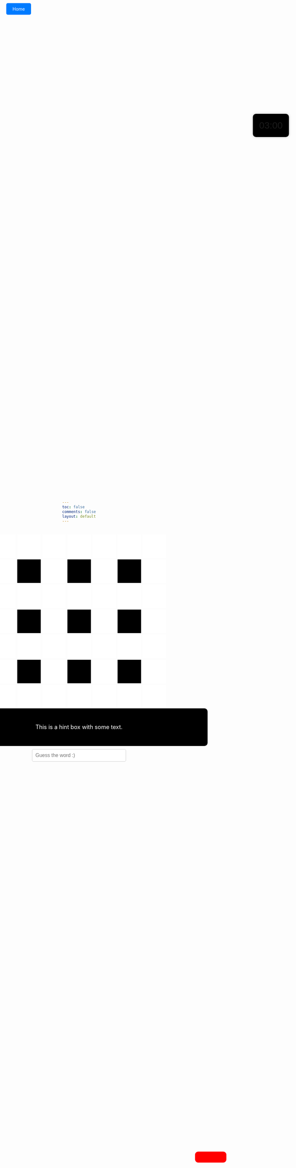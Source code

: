 ```yaml
---
toc: false
comments: false
layout: default
---
```


<html lang="en">
<head>
<meta charset="UTF-8">
<meta name="viewport" content="width=device-width, initial-scale=1.0">
<title>Gray Boxes</title>
<style>
    body {
        margin: 0;
        padding: 0;
        height: 100vh;
        background-image: url('https://wallpapers.com/images/hd/plain-black-background-02fh7564l8qq4m6d.jpg');
        background-size: cover; /* Cover the entire background */
        background-position: center; /* Center the background image */
        display: flex;
        flex-direction: column; /* Change to column layout */
        justify-content: center; /* Center content vertically */
        align-items: center; /* Center content horizontally */
        margin-top: 5px;
    }
    .container {
        display: grid;
        grid-template-columns: repeat(7, 75px); /* Adjust box width */
        grid-template-rows: repeat(7, 75px); /* Adjust box height */
        gap: 5px; /* Smaller gap between boxes */
    }
        .home-button {
        position: fixed;
        top: 20px;
        left: 20px;
        z-index: 9999;
    }
    .home-button a {
        text-decoration: none;
        color: white;
        background-color: #007bff;
        padding: 10px 20px;
        border-radius: 5px;
    }
    .home-button a:hover {
        background-color: #0056b3;
    }  
    .whitebox {
        position: relative;
        background-color: white; /* Light gray */
        width: 75px; /* Adjust box width */
        height: 75px; /* Adjust box height */
        font-size: 24px; /* Make font size bigger */
        color: red; /* Set text color to light blue */
        font-weight: bold; /* Make text bold */
        display: flex;
        justify-content: center;
        align-items: center;
        cursor: text; /* Set cursor to text */
    }
    .number {
        position: absolute;
        top: 0;
        left: 0;
        color: black; /* Set number color to black */
        font-size: 16px; /* Make font size smaller */
        padding: 5px; /* Add padding for spacing */
    }
    .letter {
        display: flex;
        justify-content: center;
        align-items: center;
        width: 100%;
        height: 100%;
        visibility: visible;
    }
    .blackbox {
        background-color: black; /* Light gray */
        width: 75px; /* Adjust box width */
        height: 75px; /* Adjust box height */
    }
    #game-container {
        display: flex;
        flex-direction: column;
        align-items: center;
        margin-top: 20px; /* Adjust the top margin as needed */
    }
    .hint-box {
        background-color: black;
        color: white;
        border-radius: 10px;
        padding: 10px;
        font-size: 18px;
        width: 800px;
        height: 100px;
        display: flex;
        justify-content: center;
        align-items: center;
        text-align: center;
    }
    .input-box {
        padding: 10px;
        border-radius: 5px;
        border: 1px solid #ccc;
        font-size: 16px;
        width: 300px;
        margin-top: 10px;
    }
    .timer-box {
        position: fixed;
        top: 10%;
        left: 90%;
        transform: translate(-50%, -50%);
        background-color: black;
        padding: 20px;
        border-radius: 10px;
        box-shadow: 0 0 10px rgba(0, 0, 0, 0.2);
        font-size: 30px;
        font-family: Verdana, sans-serif;
        }
     .give-up-button {
        margin-top: 10px;
        position: fixed;
        top: 92%;
        left: 70%;
        transform: translate(-50%, -50%);
        background-color: red; 
        color: red;
        border: none;
        padding: 10px 20px;
        border-radius: 10px;
        cursor: pointer;
    }
    .give-up-button:hover {
        background-color: #cc0000; 
    }
</style>
</head>
<body>
<div id="game-container">
    <div class="container">
        <!-- 81 white and black boxes -->
            <div class="whitebox" id="box1"><span class="number"></span></div>
            <div class="whitebox" id="box2"><span class="number"></span></div>
            <div class="whitebox" id="box3"><span class="number"></span></div>
            <div class="whitebox" id="box4"><span class="number"></span></div>
            <div class="whitebox" id="box5"><span class="number"></span></div>
            <div class="whitebox" id="box6"><span class="number"></span></div>
            <div class="whitebox" id="box7"><span class="number"></span></div>
            <div class="whitebox" id="box8"><span class="number"></span></div>
        <div class="blackbox"></div>
            <div class="whitebox" id="box9"><span class="number"></span></div>
        <div class="blackbox"></div>
            <div class="whitebox" id="box10"><span class="number"></span></div>
        <div class="blackbox"></div>
            <div class="whitebox" id="box11"><span class="number"></span></div>
            <div class="whitebox" id="box12"><span class="number"></span></div>
            <div class="whitebox" id="box13"><span class="number"></span></div>
            <div class="whitebox" id="box14"><span class="number"></span></div>
            <div class="whitebox" id="box15"><span class="number"></span></div>
            <div class="whitebox" id="box16"><span class="number"></span></div>
            <div class="whitebox" id="box17"><span class="number"></span></div>
            <div class="whitebox" id="box18"><span class="number"></span></div>
            <div class="whitebox" id="box19"><span class="number"></span></div>
        <div class="blackbox"></div>
            <div class="whitebox" id="box20"><span class="number"></span></div>
        <div class="blackbox"></div>
            <div class="whitebox" id="box21"><span class="number"></span></div>
        <div class="blackbox"></div>
            <div class="whitebox" id="box22"><span class="number"></span></div>
            <div class="whitebox" id="box23"><span class="number"></span></div>
            <div class="whitebox" id="box24"><span class="number"></span></div>
            <div class="whitebox" id="box25"><span class="number"></span></div>
            <div class="whitebox" id="box26"><span class="number"></span></div>
            <div class="whitebox" id="box27"><span class="number"></span></div>
            <div class="whitebox" id="box28"><span class="number"></span></div>
            <div class="whitebox" id="box29"><span class="number"></span></div>
            <div class="whitebox" id="box30"><span class="number"></span></div>
        <div class="blackbox"></div>
            <div class="whitebox" id="box31"><span class="number"></span></div>
        <div class="blackbox"></div>
            <div class="whitebox" id="box32"><span class="number"></span></div>
        <div class="blackbox"></div>
            <div class="whitebox" id="box33"><span class="number"></span></div>
            <div class="whitebox" id="box34"><span class="number"></span></div>
            <div class="whitebox" id="box35"><span class="number"></span></div>
            <div class="whitebox" id="box36"><span class="number"></span></div>
            <div class="whitebox" id="box37"><span class="number"></span></div>
            <div class="whitebox" id="box38"><span class="number"></span></div>
            <div class="whitebox" id="box39"><span class="number"></span></div>
            <div class="whitebox" id="box40"><span class="number"></span></div>  
    </div>
    <div class="hint-box">
    This is a hint box with some text.
</div>
    <div class="home-button">
        <a href="http://127.0.0.1:4100/ByteJam/2024/02/08/Main.html">Home</a>
    </div>
<input type="text" class="input-box" placeholder="Guess the word :)" autocomplete="off">
</div>
        <div class="timer-box" id="timer">03:00</div>
    <button class="give-up-button" onclick="giveUp()">Give Up :(</button>

<script>
    // Your existing JavaScript code here
    const boxLetterMapping = {
        box1: 'C',
        box2: 'H',
        box3: 'E',
        box4: 'L',
        box5: 'S',
        box6: 'E',
        box7: 'A',
        box8: 'A',
        box9: 'L',
        box10: 'U',
        box11: 'D',
        box12: 'V',
        box13: 'I',
        box14: 'E',
        box15: 'T',
        box16: 'N',
        box17: 'A',
        box18: 'M',
        box19: 'E',
        box20: 'G',
        box21: 'N',
        box22: 'I',
        box23: 'M',
        box24: 'E',
        box25: 'A',
        box26: 'T',
        box27: 'I',
        box28: 'E',
        box29: 'R',
        box30: 'A',
        box31: 'N',
        box32: 'E',
        box33: 'E',
        box34: 'N',
        box35: 'A',
        box36: 'T',
        box37: 'U',
        box38: 'R',
        box39: 'E',
        box40: 'D',
    };
    const wordHints = {
        Across: {
            1: "Premier League team who play their home games at Stamford Bridge",
            5: "Southeast Asian country",
            6: "Less suitable for vegetarians",
            7: "Of a kind of disposition -good"
        },
        Down: {
            1.1: "Stock character representative of a primitive man in the Paleoltihic",
            2: "Graceful or stylish in appearance or manner",
            3: "Perhaps not quite so rainy?",
            4: "Liked or appreciated"
        }
    };
    const hintBoxMapping = {
        1: ['box1', 'box2', 'box3', 'box4', 'box5', 'box6', 'box7'], 
        1.1: ['box1','box8', 'box12', 'box19', 'box23', 'box30', 'box34'],
        6: ['box23', 'box24', 'box25', 'box26', 'box27', 'box28', 'box29'], 
        5: ['box12', 'box13', 'box14', 'box15', 'box16', 'box17', 'box18'],
        2: ['box3', 'box9', 'box14', 'box20', 'box25', 'box31', 'box36'],
        4: ['box7', 'box11', 'box18', 'box22', 'box29', 'box33', 'box40'],
        7: ['box34', 'box35', 'box36', 'box37', 'box38', 'box39', 'box40'],
        3: ['box5', 'box10', 'box16', 'box21', 'box27', 'box32', 'box38' ],
    };
    Object.keys(wordHints).forEach(direction => {
        Object.keys(wordHints[direction]).forEach(hintNumber => {
            const letters = hintBoxMapping[hintNumber].map(box => boxLetterMapping[box]);
            const hint = wordHints[direction][hintNumber];
            console.log(`The word is ${letters.join('')} and its hint is: ${hint}`);
        });
    });
    // Function to check if the user input matches the correct word for the displayed hint
let totalQuestionsAnswered = 0;
let currentWordHints;
let acrossWordsCompleted = false; // Initialize acrossWordsCompleted
let downWordsCompleted = false;
let correctAnswerCounter = 0;
let hintIndex = 1;
// Function to check if the user input matches the correct word for the displayed hint
function checkAnswer() {
    const userInput = document.querySelector('.input-box').value.trim().toUpperCase();
    const displayedHint = document.querySelector('.hint-box').innerText.trim();
    const hintNumber = parseInt(document.querySelector('.hint-box').getAttribute('data-hint'));
    if (!hintNumber) {
        console.log("No hint provided.");
        return;
    }
    if (!currentWordHints) {
        currentWordHints = wordHints['Across'];
        currentWordDirection = 'Across';
    }
    if (acrossWordsCompleted && !downWordsCompleted && currentWordDirection !== 'Down') {
        currentWordHints = wordHints['Down'];
        currentWordDirection = 'Down';
    }
    currentWordKey = Object.keys(currentWordHints).find(key => currentWordHints[key] === displayedHint);
    const correctLetters = hintBoxMapping[currentWordKey].map(box => boxLetterMapping[box]).join('');
    console.log("User Input:", userInput);
    console.log("Correct Word:", correctLetters);
    if (userInput === correctLetters) {
        correctAnswerCounter++;
        // If the answer is correct, display the word on the crossword
        hintBoxMapping[currentWordKey].forEach(boxId => {
            document.getElementById(boxId).innerText = boxLetterMapping[boxId];
        });
        console.log("Congratulations! You got it right!");
        // Clear the input box
        document.querySelector('.input-box').value = '';
        // Move to the next hint if available, or move to the next word
        const nextHintNumber = hintNumber + 1;
        const nextHint = currentWordHints[nextHintNumber];
        if (nextHint) {
            document.querySelector('.hint-box').innerText = nextHint;
            document.querySelector('.hint-box').setAttribute('data-hint', nextHintNumber);
        } else {
            totalQuestionsAnswered++;
            // If there are no more hints for this direction, mark the word as completed
            if (currentWordDirection === 'Across') {
                const nextWordKeys = Object.keys(currentWordHints);
                const nextWordIndex = nextWordKeys.indexOf(currentWordKey) + 1;
                const nextWordKey = nextWordKeys[nextWordIndex];
                // Check if all words have been completed
                if (acrossWordsCompleted && downWordsCompleted) {
                    console.log("All words completed.");
                    console.log("Well done! All words guessed correctly!");
                    // Change hint box background color to black
                    document.querySelector('.hint-box').style.backgroundColor = 'black';
                    // Display "Well done! All words guessed correctly!" in the console
                    console.log("Well done! All words guessed correctly!");
                    return;
                }
                if (nextWordKey) {
                    const nextWordHint = currentWordHints[nextWordKey];
                    document.querySelector('.hint-box').innerText = nextWordHint;
                    document.querySelector('.hint-box').setAttribute('data-hint', nextWordKey);
                    // Clear the input box and perform any other actions for the next word
                    document.querySelector('.input-box').value = '';
                    console.log("Moving to the next word.");
                } else {
                    console.log("All across words completed.");
                    acrossWordsCompleted = true;
                    if (!downWordsCompleted) {
                        currentWordHints = wordHints['Down'];
                        currentWordDirection = 'Down';
                        const firstDownHint = currentWordHints[Object.keys(currentWordHints)[0]];
                        const firstDownHintNumber = Object.keys(currentWordHints)[0];
                        document.querySelector('.hint-box').innerText = firstDownHint;
                        document.querySelector('.hint-box').setAttribute('data-hint', firstDownHintNumber);
                        // Clear the input box and perform any other actions for the next word
                        document.querySelector('.input-box').value = '';
                        console.log("Moving to the down words.");
                    } else {
                        console.log("All words completed.");
                        console.log("Well done! All words guessed correctly!");
                        // Change hint box background color to black
                        document.querySelector('.hint-box').style.backgroundColor = 'black';
                        // Display "Well done! All words guessed correctly!" in the console
                        console.log("Well done! All words guessed correctly!");
                        // Perform any necessary actions if all words are completed
                    }
                }
            } else if (currentWordDirection === 'Down') {
                const nextWordKeys = Object.keys(currentWordHints);
                const nextWordIndex = nextWordKeys.indexOf(currentWordKey) + 1;
                const nextWordKey = nextWordKeys[nextWordIndex];
                if (nextWordKey) {
                    const nextWordHint = currentWordHints[nextWordKey];
                    document.querySelector('.hint-box').innerText = nextWordHint;
                    document.querySelector('.hint-box').setAttribute('data-hint', nextWordKey);
                    // Clear the input box and perform any other actions for the next word
                    document.querySelector('.input-box').value = '';
                    console.log("Moving to the next word.");
                } else {
                    console.log("All down words completed.");
                    downWordsCompleted = true;
                    if (acrossWordsCompleted) {
                        console.log("All words completed.");
                        console.log("Well done! All words guessed correctly!");
                        // Change hint box background color to black
                        document.querySelector('.hint-box').style.backgroundColor = 'black';
                        // Display "Well done! All words guessed correctly!" in the console
                        console.log("Well done! All words guessed correctly!");
                        // Perform any necessary actions if all words are completed
                    }
                }
            }
        }
        if (totalQuestionsAnswered === 11) {
            console.log("You've answered 11 questions. Game Over.");
            // Perform any additional actions or cleanup here
            return;
        }
    } else {
        console.log("Sorry, that's not correct. Please try again.");
        alert('Incorrect word, try again');
    }
}
// Populate hint box with the first hint
populateHintBox(1);
// Listen for user input in the answer box
document.querySelector('.input-box').addEventListener('keyup', function(event) {
    if (event.key === 'Enter') {
        // If the user presses Enter, check the answer
        checkAnswer();
    }
});
function ensureNumbersVisible() {
    const numberElements = document.querySelectorAll('.number');
    numberElements.forEach(element => {
        element.style.visibility = 'visible';
    });
}
function populateHintBox() {
    const hint = hintIndex % 2 === 1 ? wordHints['Across'][hintIndex] : wordHints['Down'][Math.ceil(hintIndex / 2)];
    if (hint) {
        document.querySelector('.hint-box').innerText = hint;
        document.querySelector('.hint-box').setAttribute('data-hint', hintIndex);
    } else {
        console.log("No hint provided for the specified hint number.");
    }
    hintIndex++;
}
  const timerDuration = 3 * 60; // in seconds
        let timeRemaining = timerDuration;

        // Function to start the timer
        function startTimer() {
            const timerElement = document.getElementById('timer');

            const timerInterval = setInterval(function() {
                // Calculate minutes and seconds
                const minutes = Math.floor(timeRemaining / 60);
                const seconds = timeRemaining % 60;

                // Update the timer display
                timerElement.textContent = `${minutes.toString().padStart(2, '0')}:${seconds.toString().padStart(2, '0')}`;

                // Decrement time remaining
                timeRemaining--;

                // If time runs out, stop the timer
                if (timeRemaining < 0) {
                    clearInterval(timerInterval);
                    // Alert the user that time is up
                    alert("Time's up!");
                    // Refresh the page
                    location.reload();
                }
            }, 1000); // Update every second
        }

        // Start the timer when the page loads
        startTimer();
function giveUp() {
        timeRemaining -= 10;

    // Retrieve the correct word based on the displayed hint
    const displayedHint = document.querySelector('.hint-box').innerText.trim();
    let currentWordHints;
    let currentWordDirection;
    if (acrossWordsCompleted && !downWordsCompleted) {
        currentWordHints = wordHints['Down'];
        currentWordDirection = 'Down';
    } else {
        currentWordHints = wordHints['Across'];
        currentWordDirection = 'Across';
    }

    const currentWordKey = Object.keys(currentWordHints).find(key => currentWordHints[key] === displayedHint);
    const correctLetters = hintBoxMapping[currentWordKey].map(box => boxLetterMapping[box]).join('');

    // Display the correct word on the crossword
    hintBoxMapping[currentWordKey].forEach(boxId => {
        document.getElementById(boxId).innerText = boxLetterMapping[boxId];
    });
    ensureNumbersVisible(); // Ensure numbers are always visible after revealing the word
    console.log("The correct word is:", correctLetters);
    alert("The correct word is: " + correctLetters + ", Taking of 10 seconds");

    // Move to the next hint or word
    const nextWordKeys = Object.keys(currentWordHints);
    const nextWordIndex = nextWordKeys.indexOf(currentWordKey) + 1;
    if (nextWordIndex < nextWordKeys.length) {
        // If there are more hints for the current direction, move to the next hint
        const nextWordKey = nextWordKeys[nextWordIndex];
        const nextHint = currentWordHints[nextWordKey];
        document.querySelector('.hint-box').innerText = nextHint;
    } else {
        // If all words in the current direction are completed, switch to the other direction
        if (currentWordDirection === 'Across') {
            acrossWordsCompleted = true;
            if (!downWordsCompleted) {
                // If down words are not completed, switch to down words
                currentWordHints = wordHints['Down'];
                const firstDownHint = currentWordHints[Object.keys(currentWordHints)[0]];
                const firstDownHintNumber = Object.keys(currentWordHints)[0];
                document.querySelector('.hint-box').innerText = firstDownHint;
                document.querySelector('.hint-box').setAttribute('data-hint', firstDownHintNumber);
                // Clear the input box and perform any other actions for the next word
                document.querySelector('.input-box').value = '';
                console.log("Moving to the down words.");
            } else {
                console.log("All words completed.");
                console.log("Well done! All words guessed correctly!");
                // Change hint box background color to black
                document.querySelector('.hint-box').style.backgroundColor = 'black';
                // Display "Well done! All words guessed correctly!" in the console
                console.log("Well done! All words guessed correctly!");
                // Perform any necessary actions if all words are completed
            }
        } else if (currentWordDirection === 'Down') {
            downWordsCompleted = true;
            if (!acrossWordsCompleted) {
                // If across words are not completed, switch to across words
                currentWordHints = wordHints['Across'];
                const firstAcrossHint = currentWordHints[Object.keys(currentWordHints)[0]];
                const firstAcrossHintNumber = Object.keys(currentWordHints)[0];
                document.querySelector('.hint-box').innerText = firstAcrossHint;
                document.querySelector('.hint-box').setAttribute('data-hint', firstAcrossHintNumber);
                // Clear the input box and perform any other actions for the next word
                document.querySelector('.input-box').value = '';
                console.log("Moving to the across words.");
            } else {
                console.log("All words completed.");
                console.log("Well done! All words guessed correctly!");
                // Change hint box background color to black
                document.querySelector('.hint-box').style.backgroundColor = 'black';
                // Display "Well done! All words guessed correctly!" in the console
                console.log("Well done! All words guessed correctly!");
                // Perform any necessary actions if all words are completed
            }
        }
    }
}

</script>
</body>
</html>
